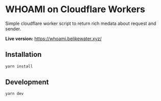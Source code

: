 # WHOAMI on Cloudflare Workers

Simple cloudflare worker script to return rich medata about request and sender.

**Live version:** https://whoami.belikewater.xyz/

## Installation

```bash
yarn install
```

## Development

```bash
yarn dev
```
